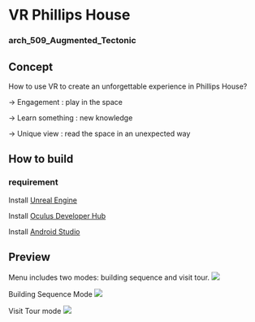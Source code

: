 # VR Phillips House
### arch_509_Augmented_Tectonic

## Concept
How to use VR to create an unforgettable experience in Phillips House?

-> Engagement : play in the space

-> Learn something :  new knowledge

-> Unique view : read the space in an unexpected way

## How to build
### requirement
Install [Unreal Engine](https://www.unrealengine.com/en-US/download)

Install [Oculus Developer Hub](https://developer.oculus.com/downloads/native-android/)

Install [Android Studio](https://developer.android.com/studio/?gclid=CjwKCAjwxZqSBhAHEiwASr9n9Bj8o8Y-Dp1PBfpwaDMLB9jAT2RdEHXhzvpphTOptV3bkpYVgxykIRoCjI8QAvD_BwE&gclsrc=aw.ds)

## Preview
Menu includes two modes: building sequence and visit tour.
![](preview/menu.gif)

Building Sequence Mode
![](preview/bs.gif)

Visit Tour mode
![](preview/vt.gif)

